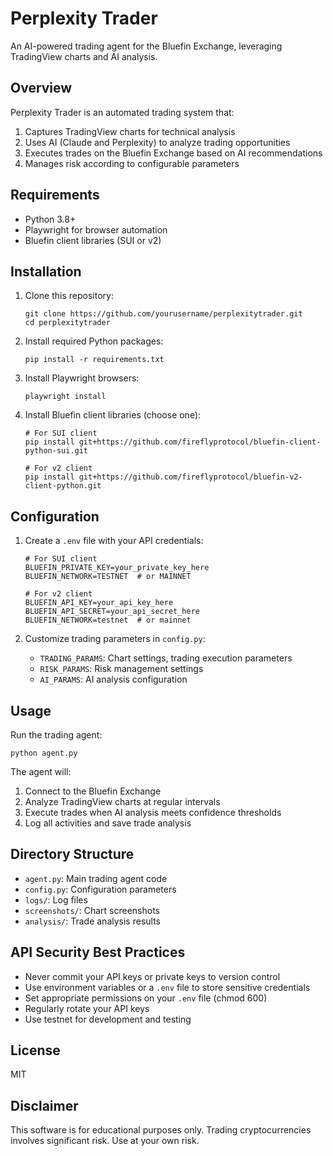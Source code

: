 # Perplexity Trader

An AI-powered trading agent for the Bluefin Exchange, leveraging TradingView charts and AI analysis.

## Overview

Perplexity Trader is an automated trading system that:

1. Captures TradingView charts for technical analysis
2. Uses AI (Claude and Perplexity) to analyze trading opportunities
3. Executes trades on the Bluefin Exchange based on AI recommendations
4. Manages risk according to configurable parameters

## Requirements

- Python 3.8+
- Playwright for browser automation
- Bluefin client libraries (SUI or v2)

## Installation

1. Clone this repository:
   ```
   git clone https://github.com/yourusername/perplexitytrader.git
   cd perplexitytrader
   ```

2. Install required Python packages:
   ```
   pip install -r requirements.txt
   ```

3. Install Playwright browsers:
   ```
   playwright install
   ```

4. Install Bluefin client libraries (choose one):
   ```
   # For SUI client
   pip install git+https://github.com/fireflyprotocol/bluefin-client-python-sui.git
   
   # For v2 client
   pip install git+https://github.com/fireflyprotocol/bluefin-v2-client-python.git
   ```

## Configuration

1. Create a `.env` file with your API credentials:
   ```
   # For SUI client
   BLUEFIN_PRIVATE_KEY=your_private_key_here
   BLUEFIN_NETWORK=TESTNET  # or MAINNET
   
   # For v2 client
   BLUEFIN_API_KEY=your_api_key_here
   BLUEFIN_API_SECRET=your_api_secret_here
   BLUEFIN_NETWORK=testnet  # or mainnet
   ```

2. Customize trading parameters in `config.py`:
   - `TRADING_PARAMS`: Chart settings, trading execution parameters
   - `RISK_PARAMS`: Risk management settings
   - `AI_PARAMS`: AI analysis configuration

## Usage

Run the trading agent:
```
python agent.py
```

The agent will:
1. Connect to the Bluefin Exchange
2. Analyze TradingView charts at regular intervals
3. Execute trades when AI analysis meets confidence thresholds
4. Log all activities and save trade analysis

## Directory Structure

- `agent.py`: Main trading agent code
- `config.py`: Configuration parameters
- `logs/`: Log files
- `screenshots/`: Chart screenshots
- `analysis/`: Trade analysis results

## API Security Best Practices

- Never commit your API keys or private keys to version control
- Use environment variables or a `.env` file to store sensitive credentials
- Set appropriate permissions on your `.env` file (chmod 600)
- Regularly rotate your API keys
- Use testnet for development and testing

## License

MIT

## Disclaimer

This software is for educational purposes only. Trading cryptocurrencies involves significant risk. Use at your own risk.